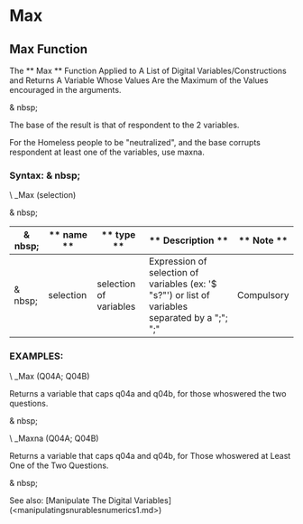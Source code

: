 # Max

## Max Function

The ** Max ** Function Applied to A List of Digital Variables/Constructions and Returns A Variable Whose Values ​​Are the Maximum of the Values ​​encouraged in the arguments.

& nbsp;

The base of the result is that of respondent to the 2 variables.

For the Homeless people to be "neutralized", and the base corrupts respondent at least one of the variables, use maxna.

### Syntax: & nbsp;

\ _Max (selection)

& nbsp;

| & nbsp; | ** name ** | ** type ** | ** Description ** | ** Note ** |
| --- | --- | --- | --- | --- |
| & nbsp; | selection | selection of variables | Expression of selection of variables (ex: '$ "s?"') or list of variables separated by a ";"; ";"| Compulsory |

### EXAMPLES:

\ _Max (Q04A; Q04B)

Returns a variable that caps q04a and q04b, for those whoswered the two questions.

& nbsp;

\ _Maxna (Q04A; Q04B)

Returns a variable that caps q04a and q04b, for Those whoswered at Least One of the Two Questions.

& nbsp;

See also: [Manipulate The Digital Variables] (<manipulatingsnurablesnumerics1.md>)
